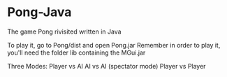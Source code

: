 # Pong-Java
The game Pong rivisited written in Java

To play it, go to Pong/dist and open Pong.jar
Remember in order to play it, you'll need the folder lib containing the MGui.jar

Three Modes:
Player vs AI
AI vs AI (spectator mode)
Player vs Player

